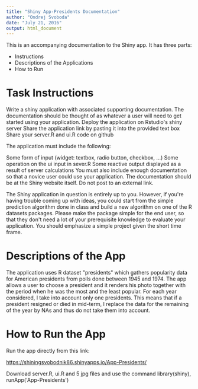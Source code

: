 ```yaml
---
title: "Shiny App-Presidents Documentation"
author: "Ondrej Svoboda"
date: "July 21, 2016"
output: html_document
---
```


This is an accompanying documentation to the Shiny app. 
It has three parts:

* Instructions
* Descriptions of the Applications
* How to Run

# Task Instructions
   
Write a shiny application with associated supporting documentation. The documentation should be thought of as whatever a user will need to get started using your application.
Deploy the application on Rstudio's shiny server
Share the application link by pasting it into the provided text box
Share your server.R and ui.R code on github

The application must include the following:

Some form of input (widget: textbox, radio button, checkbox, ...)
Some operation on the ui input in sever.R
Some reactive output displayed as a result of server calculations
You must also include enough documentation so that a novice user could use your application.
The documentation should be at the Shiny website itself. Do not post to an external link.

The Shiny application in question is entirely up to you. However, if you're having trouble coming up with ideas, you could start from the simple prediction algorithm done in class and build a new algorithm on one of the R datasets packages. Please make the package simple for the end user, so that they don't need a lot of your prerequisite knowledge to evaluate your application. You should emphasize a simple project given the short time frame.

# Descriptions of the App

The application uses R dataset "presidents" which gathers popularity data for American presidents from polls done between 1945 and 1974. The app allows a user to choose a president and it renders his photo together with the period when he was the most and the least popular. For each year considered, I take into account only one presidents. This means that if a president resigned or died in mid-term, I replace the data for the remaining of the year by NAs and thus do not take them into account.

# How to Run the App
Run the app directly from this link:

https://shiningsvobodnik86.shinyapps.io/App-Presidents/

Download server.R, ui.R and 5 jpg files and use the command 
library(shiny), 
runApp('App-Presidents')